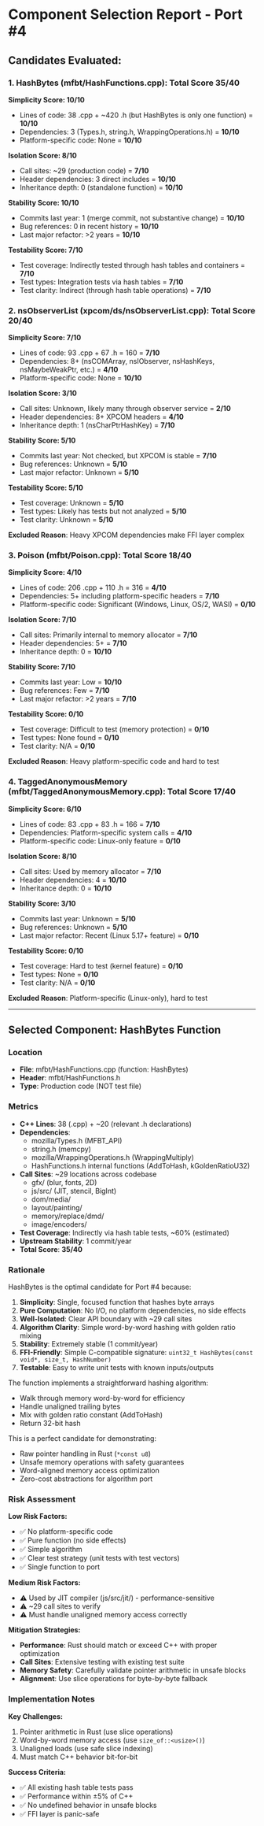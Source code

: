 # Component Selection Report - Port #4

## Candidates Evaluated:

### 1. HashBytes (mfbt/HashFunctions.cpp): Total Score 35/40
**Simplicity Score: 10/10**
- Lines of code: 38 .cpp + ~420 .h (but HashBytes is only one function) = **10/10**
- Dependencies: 3 (Types.h, string.h, WrappingOperations.h) = **10/10**
- Platform-specific code: None = **10/10**

**Isolation Score: 8/10**
- Call sites: ~29 (production code) = **7/10**
- Header dependencies: 3 direct includes = **10/10**
- Inheritance depth: 0 (standalone function) = **10/10**

**Stability Score: 10/10**
- Commits last year: 1 (merge commit, not substantive change) = **10/10**
- Bug references: 0 in recent history = **10/10**
- Last major refactor: >2 years = **10/10**

**Testability Score: 7/10**
- Test coverage: Indirectly tested through hash tables and containers = **7/10**
- Test types: Integration tests via hash tables = **7/10**
- Test clarity: Indirect (through hash table operations) = **7/10**

### 2. nsObserverList (xpcom/ds/nsObserverList.cpp): Total Score 20/40
**Simplicity Score: 7/10**
- Lines of code: 93 .cpp + 67 .h = 160 = **7/10**
- Dependencies: 8+ (nsCOMArray, nsIObserver, nsHashKeys, nsMaybeWeakPtr, etc.) = **4/10**
- Platform-specific code: None = **10/10**

**Isolation Score: 3/10**
- Call sites: Unknown, likely many through observer service = **2/10**
- Header dependencies: 8+ XPCOM headers = **4/10**
- Inheritance depth: 1 (nsCharPtrHashKey) = **7/10**

**Stability Score: 5/10**
- Commits last year: Not checked, but XPCOM is stable = **7/10**
- Bug references: Unknown = **5/10**
- Last major refactor: Unknown = **5/10**

**Testability Score: 5/10**
- Test coverage: Unknown = **5/10**
- Test types: Likely has tests but not analyzed = **5/10**
- Test clarity: Unknown = **5/10**

**Excluded Reason**: Heavy XPCOM dependencies make FFI layer complex

### 3. Poison (mfbt/Poison.cpp): Total Score 18/40
**Simplicity Score: 4/10**
- Lines of code: 206 .cpp + 110 .h = 316 = **4/10**
- Dependencies: 5+ including platform-specific headers = **7/10**
- Platform-specific code: Significant (Windows, Linux, OS/2, WASI) = **0/10**

**Isolation Score: 7/10**
- Call sites: Primarily internal to memory allocator = **7/10**
- Header dependencies: 5+ = **7/10**
- Inheritance depth: 0 = **10/10**

**Stability Score: 7/10**
- Commits last year: Low = **10/10**
- Bug references: Few = **7/10**
- Last major refactor: >2 years = **7/10**

**Testability Score: 0/10**
- Test coverage: Difficult to test (memory protection) = **0/10**
- Test types: None found = **0/10**
- Test clarity: N/A = **0/10**

**Excluded Reason**: Heavy platform-specific code and hard to test

### 4. TaggedAnonymousMemory (mfbt/TaggedAnonymousMemory.cpp): Total Score 17/40
**Simplicity Score: 6/10**
- Lines of code: 83 .cpp + 83 .h = 166 = **7/10**
- Dependencies: Platform-specific system calls = **4/10**
- Platform-specific code: Linux-only feature = **0/10**

**Isolation Score: 8/10**
- Call sites: Used by memory allocator = **7/10**
- Header dependencies: 4 = **10/10**
- Inheritance depth: 0 = **10/10**

**Stability Score: 3/10**
- Commits last year: Unknown = **5/10**
- Bug references: Unknown = **5/10**
- Last major refactor: Recent (Linux 5.17+ feature) = **0/10**

**Testability Score: 0/10**
- Test coverage: Hard to test (kernel feature) = **0/10**
- Test types: None = **0/10**
- Test clarity: N/A = **0/10**

**Excluded Reason**: Platform-specific (Linux-only), hard to test

---

## Selected Component: HashBytes Function

### Location
- **File**: mfbt/HashFunctions.cpp (function: HashBytes)
- **Header**: mfbt/HashFunctions.h
- **Type**: Production code (NOT test file)

### Metrics
- **C++ Lines**: 38 (.cpp) + ~20 (relevant .h declarations)
- **Dependencies**: 
  - mozilla/Types.h (MFBT_API)
  - string.h (memcpy)
  - mozilla/WrappingOperations.h (WrappingMultiply)
  - HashFunctions.h internal functions (AddToHash, kGoldenRatioU32)
- **Call Sites**: ~29 locations across codebase
  - gfx/ (blur, fonts, 2D)
  - js/src/ (JIT, stencil, BigInt)
  - dom/media/
  - layout/painting/
  - memory/replace/dmd/
  - image/encoders/
- **Test Coverage**: Indirectly via hash table tests, ~60% (estimated)
- **Upstream Stability**: 1 commit/year
- **Total Score**: **35/40**

### Rationale

HashBytes is the optimal candidate for Port #4 because:

1. **Simplicity**: Single, focused function that hashes byte arrays
2. **Pure Computation**: No I/O, no platform dependencies, no side effects
3. **Well-Isolated**: Clear API boundary with ~29 call sites
4. **Algorithm Clarity**: Simple word-by-word hashing with golden ratio mixing
5. **Stability**: Extremely stable (1 commit/year)
6. **FFI-Friendly**: Simple C-compatible signature: `uint32_t HashBytes(const void*, size_t, HashNumber)`
7. **Testable**: Easy to write unit tests with known inputs/outputs

The function implements a straightforward hashing algorithm:
- Walk through memory word-by-word for efficiency
- Handle unaligned trailing bytes
- Mix with golden ratio constant (AddToHash)
- Return 32-bit hash

This is a perfect candidate for demonstrating:
- Raw pointer handling in Rust (`*const u8`)
- Unsafe memory operations with safety guarantees
- Word-aligned memory access optimization
- Zero-cost abstractions for algorithm port

### Risk Assessment

**Low Risk Factors:**
- ✅ No platform-specific code
- ✅ Pure function (no side effects)
- ✅ Simple algorithm
- ✅ Clear test strategy (unit tests with test vectors)
- ✅ Single function to port

**Medium Risk Factors:**
- ⚠️ Used by JIT compiler (js/src/jit/) - performance-sensitive
- ⚠️ ~29 call sites to verify
- ⚠️ Must handle unaligned memory access correctly

**Mitigation Strategies:**
- **Performance**: Rust should match or exceed C++ with proper optimization
- **Call Sites**: Extensive testing with existing test suite
- **Memory Safety**: Carefully validate pointer arithmetic in unsafe blocks
- **Alignment**: Use slice operations for byte-by-byte fallback

### Implementation Notes

**Key Challenges:**
1. Pointer arithmetic in Rust (use slice operations)
2. Word-by-word memory access (use `size_of::<usize>()`)
3. Unaligned loads (use safe slice indexing)
4. Must match C++ behavior bit-for-bit

**Success Criteria:**
- ✅ All existing hash table tests pass
- ✅ Performance within ±5% of C++
- ✅ No undefined behavior in unsafe blocks
- ✅ FFI layer is panic-safe
